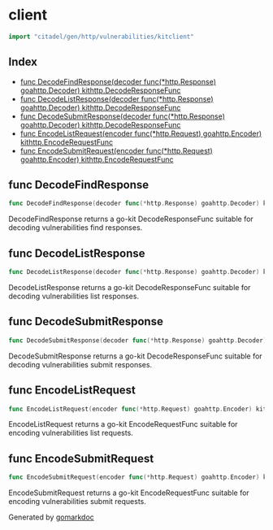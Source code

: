 <!-- Code generated by gomarkdoc. DO NOT EDIT -->

# client

```go
import "citadel/gen/http/vulnerabilities/kitclient"
```

## Index

- [func DecodeFindResponse(decoder func(*http.Response) goahttp.Decoder) kithttp.DecodeResponseFunc](<#func-decodefindresponse>)
- [func DecodeListResponse(decoder func(*http.Response) goahttp.Decoder) kithttp.DecodeResponseFunc](<#func-decodelistresponse>)
- [func DecodeSubmitResponse(decoder func(*http.Response) goahttp.Decoder) kithttp.DecodeResponseFunc](<#func-decodesubmitresponse>)
- [func EncodeListRequest(encoder func(*http.Request) goahttp.Encoder) kithttp.EncodeRequestFunc](<#func-encodelistrequest>)
- [func EncodeSubmitRequest(encoder func(*http.Request) goahttp.Encoder) kithttp.EncodeRequestFunc](<#func-encodesubmitrequest>)


## func DecodeFindResponse

```go
func DecodeFindResponse(decoder func(*http.Response) goahttp.Decoder) kithttp.DecodeResponseFunc
```

DecodeFindResponse returns a go\-kit DecodeResponseFunc suitable for decoding vulnerabilities find responses\.

## func DecodeListResponse

```go
func DecodeListResponse(decoder func(*http.Response) goahttp.Decoder) kithttp.DecodeResponseFunc
```

DecodeListResponse returns a go\-kit DecodeResponseFunc suitable for decoding vulnerabilities list responses\.

## func DecodeSubmitResponse

```go
func DecodeSubmitResponse(decoder func(*http.Response) goahttp.Decoder) kithttp.DecodeResponseFunc
```

DecodeSubmitResponse returns a go\-kit DecodeResponseFunc suitable for decoding vulnerabilities submit responses\.

## func EncodeListRequest

```go
func EncodeListRequest(encoder func(*http.Request) goahttp.Encoder) kithttp.EncodeRequestFunc
```

EncodeListRequest returns a go\-kit EncodeRequestFunc suitable for encoding vulnerabilities list requests\.

## func EncodeSubmitRequest

```go
func EncodeSubmitRequest(encoder func(*http.Request) goahttp.Encoder) kithttp.EncodeRequestFunc
```

EncodeSubmitRequest returns a go\-kit EncodeRequestFunc suitable for encoding vulnerabilities submit requests\.



Generated by [gomarkdoc](<https://github.com/princjef/gomarkdoc>)
